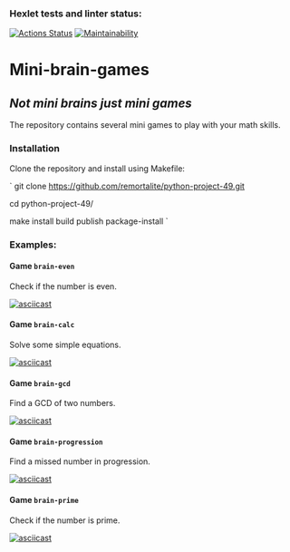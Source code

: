 ### Hexlet tests and linter status:
[![Actions Status](https://github.com/remortalite/python-project-49/actions/workflows/hexlet-check.yml/badge.svg)](https://github.com/remortalite/python-project-49/actions)
[![Maintainability](https://api.codeclimate.com/v1/badges/3dd1c4f30ced308b9329/maintainability)](https://codeclimate.com/github/remortalite/python-project-49/maintainability)

# Mini-brain-games

## *Not mini brains just mini games*

The repository contains several mini games to play with your math skills.

### Installation

Clone the repository and install using Makefile:

`
git clone https://github.com/remortalite/python-project-49.git

cd python-project-49/

make install build publish package-install
`

### Examples:

#### Game `brain-even`

Check if the number is even.

[![asciicast](https://asciinema.org/a/GEFf0CCSj8sMISAXFZ7PnYYjW.svg)](https://asciinema.org/a/GEFf0CCSj8sMISAXFZ7PnYYjW)

#### Game `brain-calc`

Solve some simple equations.

[![asciicast](https://asciinema.org/a/YIy5voxvo3B9r8fYt98y2n4Te.svg)](https://asciinema.org/a/YIy5voxvo3B9r8fYt98y2n4Te)

#### Game `brain-gcd`

Find a GCD of two numbers.

[![asciicast](https://asciinema.org/a/bPvvct1coQ0sIvVThRrlBVBPh.svg)](https://asciinema.org/a/bPvvct1coQ0sIvVThRrlBVBPh)

#### Game `brain-progression`

Find a missed number in progression.

[![asciicast](https://asciinema.org/a/RwKtGhen1UDPFR8SMM36qL3nE.svg)](https://asciinema.org/a/RwKtGhen1UDPFR8SMM36qL3nE)

#### Game `brain-prime`

Check if the number is prime.

[![asciicast](https://asciinema.org/a/SVUDhesYwesNozVaXRhYEZTYX.svg)](https://asciinema.org/a/SVUDhesYwesNozVaXRhYEZTYX)
